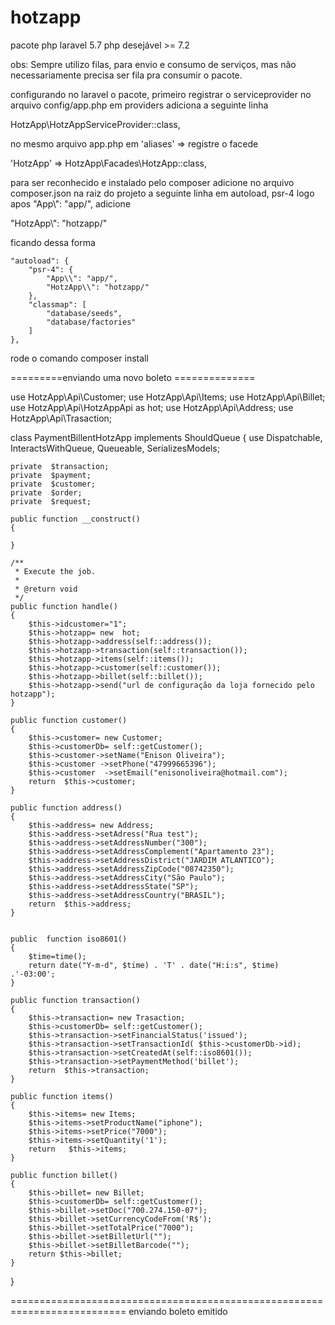 # hotzapp

pacote php laravel 5.7
php desejável >= 7.2

obs: Sempre utilizo filas, para envio e consumo de serviços, mas não necessariamente precisa ser fila pra consumir o pacote.

configurando no laravel o pacote,
 primeiro registrar o serviceprovider no arquivo config/app.php 
 em providers adiciona a seguinte linha
 
  HotzApp\HotzAppServiceProvider::class,
  
  no mesmo arquivo app.php em  'aliases' => 
  registre o facede
  
  'HotzApp'    => HotzApp\Facades\HotzApp::class,
  
  para ser reconhecido e instalado pelo composer adicione no arquivo 
  composer.json na raiz do projeto a seguinte linha 
  em autoload, psr-4 logo apos "App\\": "app/", adicione
  
  "HotzApp\\": "hotzapp/"
  
   ficando dessa forma 
   
    "autoload": {
        "psr-4": {
            "App\\": "app/",
            "HotzApp\\": "hotzapp/"
        },
        "classmap": [
            "database/seeds",
            "database/factories"
        ]
    },
    
      
rode o comando composer install

=========enviando uma novo boleto ==============


use HotzApp\Api\Customer;
use HotzApp\Api\Items;
use HotzApp\Api\Billet;
use  HotzApp\Api\HotzAppApi as hot;
use HotzApp\Api\Address;
use HotzApp\Api\Trasaction;

class PaymentBillentHotzApp implements ShouldQueue
{
    use Dispatchable, InteractsWithQueue, Queueable, SerializesModels;

    private  $transaction;
    private  $payment;
    private  $customer;
    private  $order;
    private  $request;
    
    public function __construct()
    {
       
    }

    /**
     * Execute the job.
     *
     * @return void
     */
    public function handle()
    {
        $this->idcustomer="1";
        $this->hotzapp= new  hot;
        $this->hotzapp->address(self::address());
        $this->hotzapp->transaction(self::transaction());
        $this->hotzapp->items(self::items());
        $this->hotzapp->customer(self::customer());
        $this->hotzapp->billet(self::billet());
        $this->hotzapp->send("url de configuração da loja fornecido pelo hotzapp");
    }

    public function customer()
    {
        $this->customer= new Customer; 
        $this->customerDb= self::getCustomer();
        $this->customer->setName("Enison Oliveira");
        $this->customer ->setPhone("47999665396");
        $this->customer  ->setEmail("enisonoliveira@hotmail.com");
        return  $this->customer;
    }

    public function address()
    {
        $this->address= new Address;
        $this->address->setAdress("Rua test");
        $this->address->setAddressNumber("300");
        $this->address->setAddressComplement("Apartamento 23");
        $this->address->setAddressDistrict("JARDIM ATLANTICO");
        $this->address->setAddressZipCode("08742350");
        $this->address->setAddressCity("São Paulo");
        $this->address->setAddressState("SP");
        $this->address->setAddressCountry("BRASIL");
        return  $this->address;
    }


    public  function iso8601() 
    {
        $time=time();
        return date("Y-m-d", $time) . 'T' . date("H:i:s", $time) .'-03:00';
    }

    public function transaction()
    {
        $this->transaction= new Trasaction;
        $this->customerDb= self::getCustomer();
        $this->transaction->setFinancialStatus('issued');
        $this->transaction->setTransactionId( $this->customerDb->id);
        $this->transaction->setCreatedAt(self::iso8601());
        $this->transaction->setPaymentMethod('billet');
        return  $this->transaction;
    }

    public function items()
    {
        $this->items= new Items;
        $this->items->setProductName("iphone");
        $this->items->setPrice("7000");
        $this->items->setQuantity('1');
        return   $this->items;
    }

    public function billet()
    {
        $this->billet= new Billet;
        $this->customerDb= self::getCustomer();
        $this->billet->setDoc("700.274.150-07");
        $this->billet->setCurrencyCodeFrom('R$');
        $this->billet->setTotalPrice("7000");
        $this->billet->setBilletUrl("");
        $this->billet->setBilletBarcode("");
        return $this->billet;
    }
}

    
    
   ==========================================================================
   enviando boleto emitido

 
